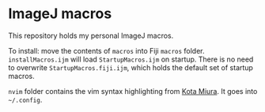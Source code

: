 # ImageJ macros

This repository holds my personal ImageJ macros.

To install: move the contents of `macros` into Fiji `macros` folder.
`installMacros.ijm` will load `StartupMacros.ijm` on startup.
There is no need to overwrite `StartupMacros.fiji.ijm`, which holds
the default set of startup macros.

`nvim` folder contains the vim syntax highlighting from 
[Kota Miura](https://github.com/miura/ImageJMacro_Highlighter).
It goes into `~/.config`.
